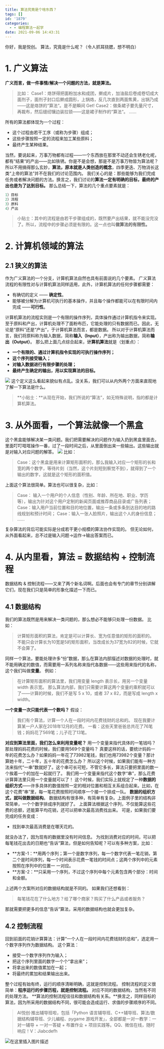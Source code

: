 ```yaml
---
title: 算法究竟是个啥东西？
tags: []
id: '1879'
categories:
  - - 编程算法一起学
date: 2021-09-06 14:43:31
---
```


你好，我是悦创。 算法，究竟是什么呢？（令人抓耳挠腮，想不明白）

# 1\. 广义算法

**广义而言，做一件事情/解决一个问题的方法，就是算法。**

> 比如： Case1：烙饼得把面粉加水和成团，擀成片，加油盐后卷成卷切成大面剂子，面剂子封口后擀成圆形，上锅烙，反几次直到两面焦黄，出锅乃成——这是烙饼的“算法“。是不是瞬间 Get! Case2：做条裙子要先量尺寸，再裁布，然后缝纫镶边装拉锁——这是裙子制作的“算法“。 ……

所有的算法都体现为一个过程：

*   这个过程由若干工序（或称为步骤）组成；
*   这些步骤按照一定的流程来加工某些原料；
*   最终产生某种结果。

当然，要说起来，万事万物都有过程——一个东西放在那里不动还会生锈老化呢，都有“结果“的产出——比如铁锈。你是不是会想，那是不是万事万物皆为算法呢？ 所以不用搞得那么玄妙，**算法，原本就是人类创造的概念**，四季更迭、万物消长这类“上帝的算法”并不在我们的讨论范围内。 我们关心的是：那些能够为我们完成任务或者解决问题的方法。换言之，我们讨论的**算法一定有明确的目标，最终的产出也是为了达到目标。** 那么总结一下，算法的几个重点要素就是：

```python
1）目标
2）流程
3）原料
4）产出
```

> 小贴士：其中的流程是由若干步骤组成的，既然要产出结果，就不能没完没了。所以，流程中的步骤必须是有限的。这一点也叫**做算法的有限性。**

# 2\. 计算机领域的算法

## 2.1 狭义的算法

作为广义算法的一个分支，计算机算法自然也具有前面说的几个要素。 广义算法流程的有限性对与计算机算法同样适用，此外，计算机算法的任何步骤都需要：

*   有确切的定义 —— **确定性**。
*   能够被分解为计算机可执行的基本操作，并且每个操作都能可以在有限时间内完成 ——**可行性**。

计算机算法的流程实则是一个有限的操作序列，具体操作通过计算机指令来实现。 至于原料和产出，计算机处理不了面粉布匹，它能处理的只有数据而已。因此，无论是“原料”还是“产出”，于计算机算法而言，都是数据。 所以对于计算机算法而言，我们将原料称为输入数据，简称**输入（Input）**，产出称为输出数据，简称**输出（Output）**。 那么把上面几点综合起来，**计算机算法**就是（划重点）：

*   **一个有限的、通过计算机指令实现的可执行操作序列；**
*   **这个序列接受输入；**
*   **对输入数据进行有限步骤的处理；**
*   **最终产生确定的输出，用以实现算法的目标。**

![](https://img-blog.csdnimg.cn/img_convert/d24a5969bbf7fc417b71ad811143c779.png) 这个定义这么看起来貌似有点乱。没关系，我们可以从内外两个方面来直观地了解一下算法是什么。

> **小贴士：**从现在开始，我们所说的“算法”，如无特殊说明，指的都是计算机算法。

# 3\. 从外面看，一个算法就像一个黑盒

这个黑盒能够解决某一类问题。我们把需要解决的问题作为输入扔到黑盒里面去，里面叮叮哐哐操作一番，过了一段时间之后，从里面倒出来一些输出。这些输出就是对输入对应问题的解答。 ![](https://img-blog.csdnimg.cn/img_convert/1f2af4a2bf678ae1bad406fad45a5aec.png) 比如：

> Case：这个黑盒是用来计算矩形面积的，那么我输入对应一个矩形的长和宽的两个数字，等待片刻（当然，这个片刻短到察觉不到），就得到了一个输出的数字，这就是这个矩形的面积值。

上面这个算法很简单。算法也可以很复杂，比如：

> Case： 输入一个用户的个人信息（性别、年龄、所在地、职业、学历等），输出为针对这个用户定制的新闻页面或推荐商品目录或广告列表； Case：输入用户当前位置和目的地位置，输出一条或多条到达目的地的路线规划和预计时间； Case：输入一张人脸照片，输出这个人的身份信息； ……

复杂算法的背后可能实际是分成若干更小规模的算法协作实现的。 但无论如何，从外面看起来，总不过是输入问题->运作->输出答案而已。

# 4\. 从内里看，算法 = 数据结构 + 控制流程

数据结构 & 控制流程——又来了两个新名词啊。后面也会有专门的章节分别讲解它们，现在我们只是简单的形象化描述一下而已。

## 4.1 数据结构

我们的算法既然是用来解决一类问题的，那么想必不能够只处理一份数据。 比如：

> 计算矩形面积的算法，肯定是可以计算长、宽为任意值的矩形的面积的。 不能只会计算长为10宽是5的矩形面积，当改成长为37宽为82的时候，它就不会算了。

同样一个算法，要能处理许多“份”数据，那么在算法内部描述对数据的处理时，就不能用确定的数值，而需要用一系列名称来指代各数据——这些用来指代的名称，这个我们叫做**变量**。 例如：

> 在计算矩形面积的算法里，我们用变量 length 表示长，用另一个变量 width 表示宽。 那么算法内部，我们只需要计算这两个变量的乘积就可以了——计算的时候，我们不是写 5 x 10，或者 37 x 82，而是写成 length x width。

**一个变量一次只能代表一个数吗？** 假设：

> 我们有个算法，计算一个人在一段时间内花费钱财的总和的。 现在我要计算某一户人家在2018年12月的花费。 一看：这些天里爸爸总共花了76笔钱；妈妈花了569笔；儿子花了13笔。

**对应到算法里面，我们怎么来利用变量呢？** 用一个变量来指代具体的一笔钱吗？那处理妈妈花费的时候，我们要用569个变量吗？ 真要这样的话，要统计妈妈一年的花费怎么办？如果妈妈一年花了73982笔钱，我们也用73982个变量？那计算她十年，二十年，五十年的花费怎么办？ 所以这个时候，如果我们能有一种方法来指代“一串”数就好了。这个串可长可短，不管它多长，算法只要把里面的数一个挨着一个的加在一起就行了。 我们用一个变量来指代这个数字“串”，那么花费计算算法里只用一个变量就可以了！ 这个时候，我们实际上就规定了一种**数据的组织方式**——许多具体的数值按照一定的相对位置和相互关系组合起来。比如，在这个花费“串”里，每一笔花费按照时间顺序一个接一个排成一队。 **数据的组织方式，就叫做数据结构**。 数据结构有很多种，有简单有复杂。上面例子里的结构非常简单，一个个数字排成序列就好了。 上面算法根据这个序列，不仅能算这些花费的总额，还能算平均花销，还可以把单次最高消费找出来。 可是，如果我们要完成的任务变成：

*   找到单次最高消费是在哪天花的。

就没办法了，因为现有的数据里没有时间信息。 为找到消费对应的时间，可以把每笔钱花出去的日期也“告诉”算法，但是如何告知呢？可以有多种方案，比如：

*   **方案-1：**用两个序列；第一个是数字序列，每一个数字代表一笔花销，第二个是时间序列，每一个时间表示花费一笔钱的时间点；这两个序列中的元素按照在序列中的位置一 一对应。
*   **方案-2：**只采用一个序列，不过这个序列中每个元素包含两个部分：时间和金额。

上述两个方案所对应的数据结构就是不同的。 如果我们还想看到：

> 每笔钱花在了什么地方？给了哪个商家？购买了什么产品或者服务？

那就需要把更多的信息“告诉”算法，采用的数据结构也就会更加复杂。

## 4.2 控制流程

回到前面的花销计算算法：计算“一个人在一段时间内花费钱财的总和”，选定用一个数字序列作为数据结构。 这个算法：

*   接受一个数字序列作为输入；
*   把这个序列里面的数字一个个“拿出来”；
*   将拿出来的数值累加在一起；
*   将最终的累加和结果输出出来。

整个过程有始有终，运行的顺序清晰明确，这就是控制流程。 控制流程的定义很简单：**程序运行的步骤历程，就是控制流程。** 对应不同的数据结构，当然有不同的处理方法。 **算法的控制流程往往和数据结构有关系。**换言之，同样目标的算法，因为所采用的数据结构不同，很可能会造成运行、求值的步骤顺序的不同。

> AI悦创·推出辅导班啦，包括「Python 语言辅导班、C++辅导班、算法/数据结构辅导班、少儿编程、pygame 游戏开发」，全部都是一对一教学：一对一辅导 + 一对一答疑 + 布置作业 + 项目实践等。QQ、微信在线，随时响应！V：Jiabcdefh

![在这里插入图片描述](https://img-blog.csdnimg.cn/8244aef56b824ae7b2feeb2a62f613a6.png)
